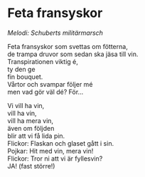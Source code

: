 # Feta fransyskor
*Melodi: Schuberts militärmarsch*

Feta fransyskor som svettas om fötterna,  
de trampa druvor som sedan ska jäsa till vin.  
Transpirationen viktig é,  
ty den ge  
fin bouquet.  
Vårtor och svampar följer mé  
men vad gör väl dé? För...  

Vi vill ha vin,  
vill ha vin,  
vill ha mera vin,  
även om följden  
blir att vi få lida pin.  
Flickor: Flaskan och glaset gått i sin.  
Pojkar: Hit med vin, mera vin!  
Flickor: Tror ni att vi är fyllesvin?  
JA! (fast större!)